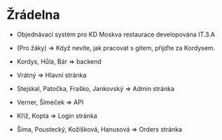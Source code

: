 #  Žrádelna
*  Objednávací systém pro KD Moskva restaurace developována IT.3.A
*  (Pro žáky) => Když nevíte, jak pracovat s gitem, přijďte za Kordysem. 


*  Kordys, Hůla, Bár => backend
*  Vrátný => Hlavní stránka 
*  Stejskal, Patočka, Fraško, Jankovský => Admin stránka
*  Verner, Šimeček => API
*  Kříž, Kopta => Login stránka
*  Šíma, Poustecký, Kožíšková, Hanusová => Orders stránka
